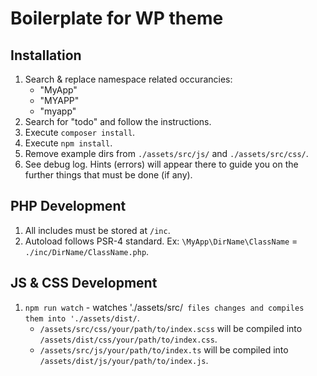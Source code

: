 # Boilerplate for WP theme

## Installation
1. Search & replace namespace related occurancies:
    * "MyApp"
    * "MYAPP"
    * "myapp"
2. Search for "todo" and follow the instructions.
3. Execute `composer install`.
4. Execute `npm install`.
5. Remove example dirs from `./assets/src/js/` and `./assets/src/css/`.
6. See debug log. Hints (errors) will appear there to guide you on the further things that must be done (if any).

## PHP Development
1. All includes must be stored at `/inc`.
2. Autoload follows PSR-4 standard. Ex: `\MyApp\DirName\ClassName` = `./inc/DirName/ClassName.php`.

## JS & CSS Development
1. `npm run watch` - watches './assets/src/` files changes and compiles them into './assets/dist/`.
    * `/assets/src/css/your/path/to/index.scss` will be compiled into `/assets/dist/css/your/path/to/index.css`.
    * `/assets/src/js/your/path/to/index.ts` will be compiled into `/assets/dist/js/your/path/to/index.js`.
